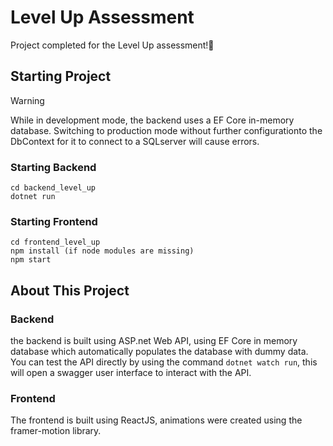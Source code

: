 # Level Up Assessment

Project completed for the Level Up assessment!🚀

## Starting Project

> [!WARNING]
> While in development mode, the backend uses a EF Core in-memory database. Switching to production mode without further configurationto the DbContext  for it to connect to a SQLserver will cause errors.

### Starting Backend
```
cd backend_level_up
dotnet run
```
### Starting Frontend
```
cd frontend_level_up
npm install (if node modules are missing)
npm start
```
## About This Project

### Backend

the backend is built using ASP.net Web API, using EF Core in memory database which automatically populates the database with dummy data.
You can test the API directly by using the command ```dotnet watch run```, this will open a swagger user interface to interact with the API.

### Frontend

The frontend is built using ReactJS, animations were created using the framer-motion library.

